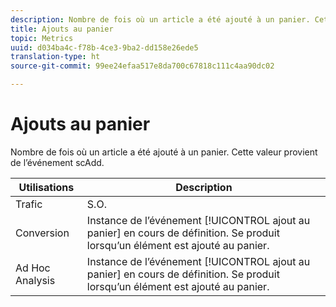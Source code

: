 ```yaml
---
description: Nombre de fois où un article a été ajouté à un panier. Cette valeur provient de l’événement scAdd.
title: Ajouts au panier
topic: Metrics
uuid: d034ba4c-f78b-4ce3-9ba2-dd158e26ede5
translation-type: ht
source-git-commit: 99ee24efaa517e8da700c67818c111c4aa90dc02

---
```



# Ajouts au panier

Nombre de fois où un article a été ajouté à un panier. Cette valeur provient de l’événement scAdd.

| Utilisations | Description |
|---|---|
| Trafic | S.O. |
| Conversion | Instance de l’événement [!UICONTROL ajout au panier] en cours de définition. Se produit lorsqu’un élément est ajouté au panier. |
| Ad Hoc Analysis | Instance de l’événement [!UICONTROL ajout au panier] en cours de définition. Se produit lorsqu’un élément est ajouté au panier. |

